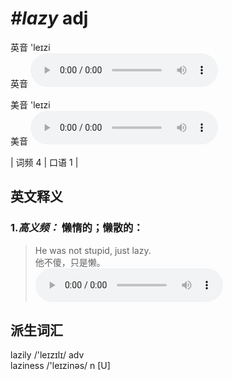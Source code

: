 # ***\#lazy*** adj
英音 'leɪzi  
英音
<audio src="./media/lazy-B.aac" controls="controls"></audio>

美音 'leɪzi  
美音
<audio src="./media/lazy.aac" controls="controls"></audio>



| 词频 4 | 口语 1 |  

英文释义
---
### 1.*高义频：* **懒惰的；懒散的：**  

 > He was not stupid, just lazy.  
 > 他不傻，只是懒。    
<audio src="./media/lazy-517_AAC.aac" controls="controls"></audio>


派生词汇
---
lazily /'leɪzɪlɪ/ adv   
laziness /'leɪzinəs/ n [U]   

